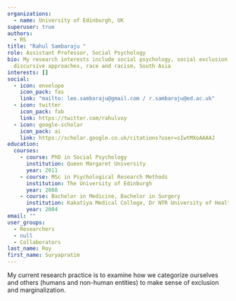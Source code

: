 ```yaml
---
organizations:
  - name: University of Edinburgh, UK
superuser: true
authors:
  - RS
title: "Rahul Sambaraju "
role: Assistant Professor, Social Psychology
bio: My research interests include social psychology, social exclusion,
  discursive approaches, race and racism, South Asia
interests: []
social:
  - icon: envelope
    icon_pack: fas
    link: "mailto: leo.sambaraju@gmail.com / r.sambaraju@ed.ac.uk"
  - icon: twitter
    icon_pack: fab
    link: https://twitter.com/rahulvoy
  - icon: google-scholar
    icon_pack: ai
    link: https://scholar.google.co.uk/citations?user=sIwtMXoAAAAJ
education:
  courses:
    - course: PhD in Social Psychology
      institution: Queen Margaret University
      year: 2011
    - course: MSc in Psychological Research Methods
      institution: The University of Edinburgh
      year: 2008
    - course: Bachelor in Medicine, Bachelor in Surgery
      institution: Kakatiya Medical College, Dr NTR University of Health Sciences, India
      year: 2004
email: ""
user_groups:
  - Researchers
  - null
  - Collaborators
last_name: Roy
first_name: Suryapratim
---
```

M﻿y current research practice is to examine how we categorize ourselves and others (humans and non-human entities) to make sense of exclusion and marginalization.